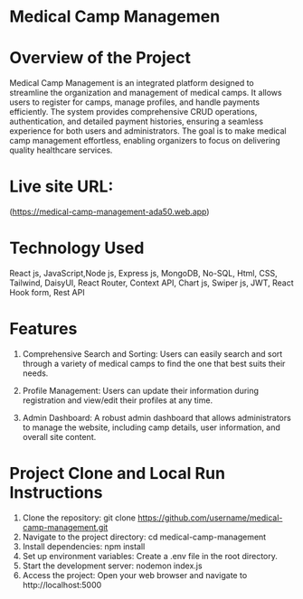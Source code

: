 # Medical Camp Managemen
# Overview of the Project  
Medical Camp Management is an integrated platform designed to streamline the organization and management of medical camps. It allows users to register for camps, manage profiles, and handle payments efficiently. The system provides comprehensive CRUD operations, authentication, and detailed payment histories, ensuring a seamless experience for both users and administrators. The goal is to make medical camp management effortless, enabling organizers to focus on delivering quality healthcare services.
# Live site URL:  
(https://medical-camp-management-ada50.web.app)
# Technology Used
React js, JavaScript,Node js, Express js, MongoDB, No-SQL, Html, CSS, Tailwind, DaisyUI, React Router, Context API, Chart js, Swiper js, JWT, React Hook
form, Rest API
# Features
1) Comprehensive Search and Sorting: Users can easily search and sort through a variety of medical camps to find the one that best suits their needs.
  
2) Profile Management: Users can update their information during registration and view/edit their profiles at any time.

3) Admin Dashboard: A robust admin dashboard that allows administrators to manage the website, including camp details, user information, and overall site content.
# Project Clone and Local Run Instructions
1) Clone the repository: git clone https://github.com/username/medical-camp-management.git
2) Navigate to the project directory: cd medical-camp-management
3) Install dependencies: npm install
4) Set up environment variables: Create a .env file in the root directory.
5) Start the development server: nodemon index.js
6) Access the project: Open your web browser and navigate to http://localhost:5000
